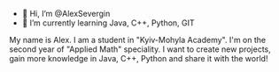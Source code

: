 - 👋 Hi, I’m @AlexSevergin
- 🌱 I’m currently learning Java, C++, Python, GIT

My name is Alex. I am a student in "Kyiv-Mohyla Academy". I'm on the second year of "Applied Math" speciality. 
I want to create new projects, gain more knowledge in Java, C++, Python and share it with the world! 
